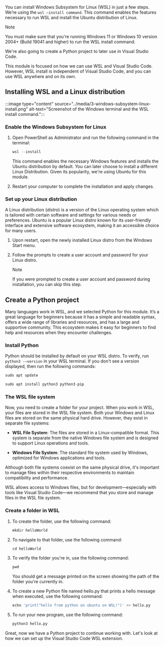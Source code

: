 You can install Windows Subsystem for Linux (WSL) in just a few steps. We’re using the `wsl –install command`. This command enables the features necessary to run WSL and install the Ubuntu distribution of Linux.

> [!NOTE]
> You must make sure that you're running Windows 11 or Windows 10 version 2004+ (Build 19041 and higher) to run the WSL install command.

We're also going to create a Python project to later use in Visual Studio Code.

This module is focused on how we can use WSL and Visual Studio Code. However, WSL install is independent of Visual Studio Code, and you can use WSL anywhere and on its own.

## Installing WSL and a Linux distribution

:::image type="content" source="../media/3-windows-subsystem-linux-install.png" alt-text="Screenshot of the Windows terminal and the WSL install command.":::

### Enable the Windows Subsystem for Linux

1. Open PowerShell as Administrator and run the following command in the terminal:

    ```powershell
    wsl --install
    ```

    This command enables the necessary Windows features and installs the Ubuntu distribution by default. You can later choose to install a different Linux Distribution. Given its popularity, we're using Ubuntu for this module.  

1. Restart your computer to complete the installation and apply changes.

### Set up your Linux distribution

A Linux distribution (*distro*) is a version of the Linux operating system which is tailored with certain software and settings for various needs or preferences. Ubuntu is a popular Linux distro known for its user-friendly interface and extensive software ecosystem, making it an accessible choice for many users.

1. Upon restart, open the newly installed Linux distro from the Windows Start menu.

1. Follow the prompts to create a user account and password for your Linux distro.

    > [!NOTE]
    > If you were prompted to create a user account and password during installation, you can skip this step.

## Create a Python project

Many languages work in WSL, and we selected Python for this module. It’s a great language for beginners because it has a simple and readable syntax, offers a wide range of libraries and resources, and has a large and supportive community. This ecosystem makes it easy for beginners to find help and resources when they encounter challenges.

### Install Python

Python should be installed by default on your WSL distro. To verify, run `python3 -–version` in your WSL terminal. If you don't see a version displayed, then run the following commands:

```python
sudo apt update
```

```python
sudo apt install python3 python3-pip
```

### The WSL file system

Now, you need to create a folder for your project. When you work in WSL, your files are stored in the WSL file system. Both your Windows and Linux files are stored on the same physical hard drive. However, they exist in separate file systems:

- **WSL File System**: The files are stored in a Linux-compatible format. This system is separate from the native Windows file system and is designed to support Linux operations and tools.

- **Windows File System**: The standard file system used by Windows, optimized for Windows applications and tools.

Although both file systems coexist on the same physical drive, it's important to manage files within their respective environments to maintain compatibility and performance.

WSL allows access to Windows files, but for development—especially with tools like Visual Studio Code—we recommend that you store and manage files in the WSL file system.

### Create a folder in WSL

1. To create the folder, use the following command:

    ```python
    mkdir helloWorld
    ```

1. To navigate to that folder, use the following command:

    ```python
    cd helloWorld
    ```

1. To verify the folder you're in, use the following command:

    ```python
    pwd
    ```

    You should get a message printed on the screen showing the path of the folder you're currently in.

1. To create a new Python file named hello.py that prints a hello message when executed, use the following command:

    ```python
    echo 'print("hello from python on ubuntu on WSL!")' >> hello.py
    ```

1. To run your new program, use the following command:

    ```python
    python3 hello.py
    ```

Great, now we have a Python project to continue working with. Let's look at how we can set up the Visual Studio Code WSL extension.
